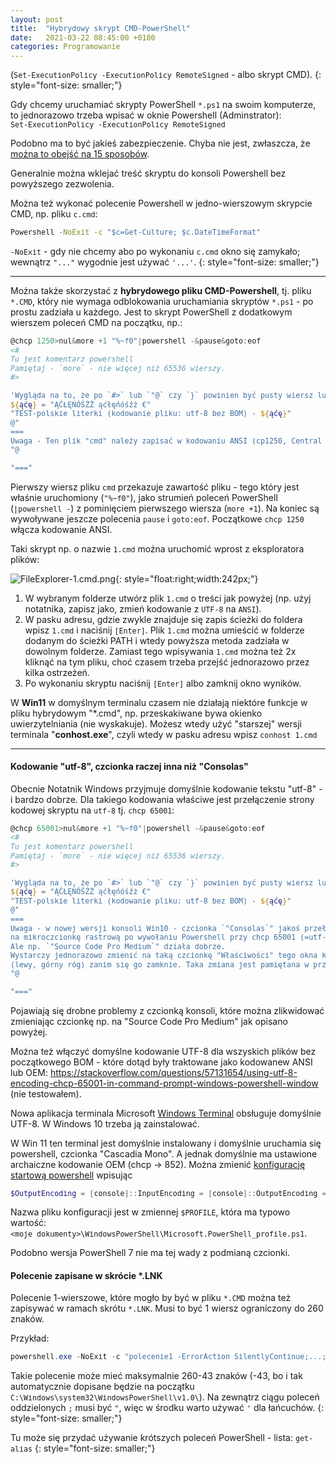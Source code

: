 ```yaml
---
layout: post
title:  "Hybrydowy skrypt CMD-PowerShell"
date:   2021-03-22 08:45:00 +0100
categories: Programowanie
---
```



(`Set-ExecutionPolicy -ExecutionPolicy RemoteSigned` - albo skrypt CMD).
{: style="font-size: smaller;"}

Gdy chcemy uruchamiać skrypty PowerShell `*.ps1` na swoim komputerze, to jednorazowo trzeba wpisać w oknie Powershell (Adminstrator):  
`Set-ExecutionPolicy -ExecutionPolicy RemoteSigned`

Podobno ma to być jakieś zabezpieczenie. Chyba nie jest, zwłaszcza, że [można to obejść na 15 sposobów](https://blog.netspi.com/15-ways-to-bypass-the-powershell-execution-policy/).

Generalnie można wklejać treść skryptu do konsoli Powershell bez powyższego zezwolenia. 

Można też wykonać polecenie Powershell w jedno-wierszowym skrypcie CMD, np. pliku `c.cmd`:  

````bat
Powershell -NoExit -c "$c=Get-Culture; $c.DateTimeFormat"
````
`-NoExit` - gdy nie chcemy abo po wykonaniu `c.cmd` okno się zamykało; wewnątrz `"..."` wygodnie jest używać `'...'`.
{: style="font-size: smaller;"}

----

Można także skorzystać z **hybrydowego pliku CMD-Powershell**, tj. pliku `*.CMD`, który nie wymaga odblokowania uruchamiania skryptów `*.ps1` - po prostu zadziała u każdego. Jest to skrypt PowerShell z dodatkowym wierszem poleceń CMD na początku, np.: 

````powershell
@chcp 1250>nul&more +1 "%~f0"|powershell -&pause&goto:eof
<#
Tu jest komentarz powershell
Pamiętaj - `more` - nie więcej niż 65536 wierszy.
#>

'Wygląda na to, że po `#>` lub `"@` czy `}` powinien być pusty wiersz lub #...'
${ąćę} = "ĄĆŁĘŃÓŚŹŻ ąćłęńóśźż €" 
"TEST-polskie literki (kodowanie pliku: utf-8 bez BOM) - ${ąćę}" 
@"
===
Uwaga - Ten plik "cmd" należy zapisać w kodowaniu ANSI (cp1250, Central European (Windows)).
"@

"==="
````

Pierwszy wiersz  pliku `cmd` przekazuje zawartość pliku - tego który jest właśnie uruchomiony (`"%~f0"`), jako strumień poleceń PowerShell (`|powershell -`) z pominięciem pierwszego wiersza (`more +1`). Na koniec są wywoływane jeszcze polecenia `pause` i `goto:eof`. Początkowe `chcp 1250` włącza kodowanie ANSI.

Taki skrypt np. o nazwie `1.cmd` można uruchomić wprost z eksploratora plików:


![FileExplorer-1.cmd.png]({{site.baseurl}}/assets/img/FileExplorer-1.cmd.png "FileExplorer-1.cmd.png"){: style="float:right;width:242px;"} 
1. W wybranym folderze utwórz plik `1.cmd` o treści jak powyżej (np. użyj notatnika, zapisz jako, zmień kodowanie z `UTF-8` na `ANSI`).
2. W pasku adresu, gdzie zwykle znajduje się zapis ścieżki do foldera wpisz `1.cmd` i naciśnij `[Enter]`. Plik `1.cmd` można umieścić w folderze dodanym do ścieżki PATH i wtedy powyższa metoda zadziała w dowolnym folderze. Zamiast tego wpisywania `1.cmd` można też 2x kliknąć na tym pliku, choć czasem trzeba przejść jednorazowo przez kilka ostrzeżeń.
3. Po wykonaniu skryptu naciśnij `[Enter]` albo zamknij okno wyników.

W **Win11** w domyślnym terminalu czasem nie działają niektóre funkcje w pliku hybrydowym "*.cmd", np. przeskakiwane bywa okienko uwierzytelniania (nie wyskakuje). Możesz wtedy użyć "starszej" wersji terminala "**conhost.exe**", czyli wtedy w pasku adresu wpisz
`conhost 1.cmd`

----

#### Kodowanie "utf-8", czcionka raczej inna niż "Consolas"

Obecnie Notatnik Windows przyjmuje domyślnie kodowanie tekstu "utf-8" - i bardzo dobrze.
Dla takiego kodowania właściwe jest przełączenie strony kodowej skryptu na `utf-8` tj. `chcp 65001`:

````powershell
@chcp 65001>nul&more +1 "%~f0"|powershell -&pause&goto:eof
<#
Tu jest komentarz powershell
Pamiętaj - `more` - nie więcej niż 65536 wierszy.
#>

'Wygląda na to, że po `#>` lub `"@` czy `}` powinien być pusty wiersz lub #...'
${ąćę} = "ĄĆŁĘŃÓŚŹŻ ąćłęńóśźż €" 
"TEST-polskie literki (kodowanie pliku: utf-8 bez BOM) - ${ąćę}" 
@"
===
Uwaga - w nowej wersji konsoli Win10 - czcionka `"Consolas`" jakoś przełącza się 
na mikroczcionkę rastrową po wywołaniu Powershell przy chcp 65001 (=utf-8).
Ale np. `"Source Code Pro Medium`" działa dobrze.
Wystarczy jednorazowo zmienić na taką czcionkę "Właściwości" tego okna konsoli 
(lewy, górny róg) zanim się go zamknie. Taka zmiana jest pamiętana w przyszłości.
"@

"==="
````

Pojawiają się drobne problemy z czcionką konsoli, które można zlikwidować zmieniając czcionkę np. na "Source Code Pro Medium" jak opisano powyżej.

Można też włączyć domyślne kodowanie UTF-8 dla wszyskich plików bez początkowego BOM - które dotąd były traktowane jako kodowanew ANSI lub OEM:
<https://stackoverflow.com/questions/57131654/using-utf-8-encoding-chcp-65001-in-command-prompt-windows-powershell-window>
(nie testowałem).

Nowa aplikacja terminala Microsoft [Windows Terminal](https://www.microsoft.com/pl-pl/p/windows-terminal-preview/9n0dx20hk701)
obsługuje domyślnie UTF-8. W Windows 10 trzeba ją zainstalować. 

W Win 11 ten terminal jest domyślnie instalowany i domyślnie uruchamia się powershell, czcionka "Cascadia Mono". A jednak domyślnie ma ustawione archaiczne kodowanie OEM (chcp -> 852). 
Można zmienić [konfigurację startową powershell](https://stackoverflow.com/questions/49476326/displaying-unicode-in-powershell/49481797) wpisując 
```powershell
$OutputEncoding = [console]::InputEncoding = [console]::OutputEncoding = New-Object System.Text.UTF8Encoding
```

Nazwa pliku konfiguracji jest w zmiennej `$PROFILE`, która ma typowo wartość: `<moje dokumenty>\WindowsPowerShell\Microsoft.PowerShell_profile.ps1`.

Podobno wersja PowerShell 7 nie ma tej wady z podmianą czcionki.

#### Polecenie zapisane w skrócie *.LNK

Polecenie 1-wierszowe, które mogło by być w pliku `*.CMD` można też zapisywać w ramach skrótu `*.LNK`. Musi to być 1 wiersz ograniczony do 260 znaków.

Przykład:
````powershell
powershell.exe -NoExit -c "polecenie1 -ErrorAction SilentlyContinue;...;'Zrobione.'"
````
Takie polecenie może mieć maksymalnie 260-43 znaków (-43, bo i tak automatycznie dopisane będzie na początku 
`C:\Windows\system32\WindowsPowerShell\v1.0\`). Na zewnątrz ciągu poleceń oddzielonych `;` musi być `"`, więc w środku warto używać `'` dla łańcuchów.
{: style="font-size: smaller;"}

Tu może się przydać używanie krótszych poleceń PowerShell - lista: `get-alias`
{: style="font-size: smaller;"}


<style> code {font-size: smaller;} </style>

<!-- {% unless jekyll.environment %} -->
<script>

(function() {
  const images = document.getElementsByTagName('img'); 
  for(let i = 0; i < images.length; i++) {
    images[i].src = images[i].src.replace('%7B%7Bsite.baseurl%7D%7D','..');
  } //{{site.baseurl}} - without spaces!  
})();

</script>
<!-- {% endunless %} -->
